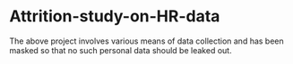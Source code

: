# Attrition-study-on-HR-data

The above project involves various means of data collection and has been masked so that no such personal data should be leaked out.
